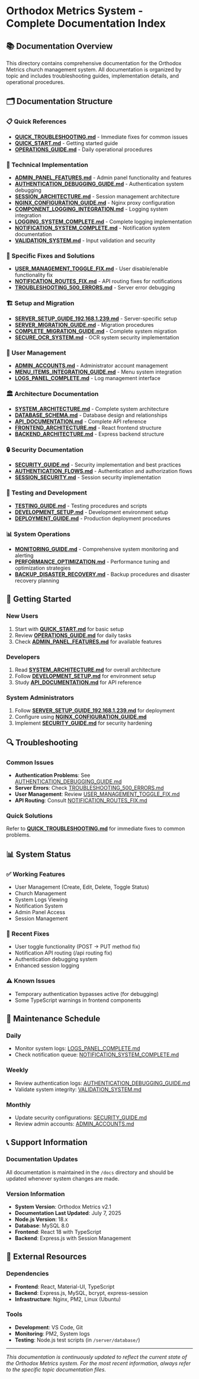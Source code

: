 # Orthodox Metrics System - Complete Documentation Index

## 📚 Documentation Overview

This directory contains comprehensive documentation for the Orthodox Metrics church management system. All documentation is organized by topic and includes troubleshooting guides, implementation details, and operational procedures.

## 🗂️ Documentation Structure

### 📋 Quick References
- **[QUICK_TROUBLESHOOTING.md](QUICK_TROUBLESHOOTING.md)** - Immediate fixes for common issues
- **[QUICK_START.md](QUICK_START.md)** - Getting started guide
- **[OPERATIONS_GUIDE.md](OPERATIONS_GUIDE.md)** - Daily operational procedures

### 🔧 Technical Implementation
- **[ADMIN_PANEL_FEATURES.md](ADMIN_PANEL_FEATURES.md)** - Admin panel functionality and features
- **[AUTHENTICATION_DEBUGGING_GUIDE.md](AUTHENTICATION_DEBUGGING_GUIDE.md)** - Authentication system debugging
- **[SESSION_ARCHITECTURE.md](SESSION_ARCHITECTURE.md)** - Session management architecture
- **[NGINX_CONFIGURATION_GUIDE.md](NGINX_CONFIGURATION_GUIDE.md)** - Nginx proxy configuration
- **[COMPONENT_LOGGING_INTEGRATION.md](COMPONENT_LOGGING_INTEGRATION.md)** - Logging system integration
- **[LOGGING_SYSTEM_COMPLETE.md](LOGGING_SYSTEM_COMPLETE.md)** - Complete logging implementation
- **[NOTIFICATION_SYSTEM_COMPLETE.md](NOTIFICATION_SYSTEM_COMPLETE.md)** - Notification system documentation
- **[VALIDATION_SYSTEM.md](VALIDATION_SYSTEM.md)** - Input validation and security

### 🔨 Specific Fixes and Solutions
- **[USER_MANAGEMENT_TOGGLE_FIX.md](USER_MANAGEMENT_TOGGLE_FIX.md)** - User disable/enable functionality fix
- **[NOTIFICATION_ROUTES_FIX.md](NOTIFICATION_ROUTES_FIX.md)** - API routing fixes for notifications
- **[TROUBLESHOOTING_500_ERRORS.md](TROUBLESHOOTING_500_ERRORS.md)** - Server error debugging

### 🏗️ Setup and Migration
- **[SERVER_SETUP_GUIDE_192.168.1.239.md](SERVER_SETUP_GUIDE_192.168.1.239.md)** - Server-specific setup
- **[SERVER_MIGRATION_GUIDE.md](SERVER_MIGRATION_GUIDE.md)** - Migration procedures
- **[COMPLETE_MIGRATION_GUIDE.md](COMPLETE_MIGRATION_GUIDE.md)** - Complete system migration
- **[SECURE_OCR_SYSTEM.md](SECURE_OCR_SYSTEM.md)** - OCR system security implementation

### 👥 User Management
- **[ADMIN_ACCOUNTS.md](ADMIN_ACCOUNTS.md)** - Administrator account management
- **[MENU_ITEMS_INTEGRATION_GUIDE.md](MENU_ITEMS_INTEGRATION_GUIDE.md)** - Menu system integration
- **[LOGS_PANEL_COMPLETE.md](LOGS_PANEL_COMPLETE.md)** - Log management interface

### 🏛️ Architecture Documentation
- **[SYSTEM_ARCHITECTURE.md](SYSTEM_ARCHITECTURE.md)** - Complete system architecture
- **[DATABASE_SCHEMA.md](DATABASE_SCHEMA.md)** - Database design and relationships
- **[API_DOCUMENTATION.md](API_DOCUMENTATION.md)** - Complete API reference
- **[FRONTEND_ARCHITECTURE.md](FRONTEND_ARCHITECTURE.md)** - React frontend structure
- **[BACKEND_ARCHITECTURE.md](BACKEND_ARCHITECTURE.md)** - Express backend structure

### 🔒 Security Documentation
- **[SECURITY_GUIDE.md](SECURITY_GUIDE.md)** - Security implementation and best practices
- **[AUTHENTICATION_FLOWS.md](AUTHENTICATION_FLOWS.md)** - Authentication and authorization flows
- **[SESSION_SECURITY.md](SESSION_SECURITY.md)** - Session security implementation

### 🧪 Testing and Development
- **[TESTING_GUIDE.md](TESTING_GUIDE.md)** - Testing procedures and scripts
- **[DEVELOPMENT_SETUP.md](DEVELOPMENT_SETUP.md)** - Development environment setup
- **[DEPLOYMENT_GUIDE.md](DEPLOYMENT_GUIDE.md)** - Production deployment procedures

### 📊 System Operations
- **[MONITORING_GUIDE.md](MONITORING_GUIDE.md)** - Comprehensive system monitoring and alerting
- **[PERFORMANCE_OPTIMIZATION.md](PERFORMANCE_OPTIMIZATION.md)** - Performance tuning and optimization strategies
- **[BACKUP_DISASTER_RECOVERY.md](BACKUP_DISASTER_RECOVERY.md)** - Backup procedures and disaster recovery planning

## 🚀 Getting Started

### New Users
1. Start with **[QUICK_START.md](QUICK_START.md)** for basic setup
2. Review **[OPERATIONS_GUIDE.md](OPERATIONS_GUIDE.md)** for daily tasks
3. Check **[ADMIN_PANEL_FEATURES.md](ADMIN_PANEL_FEATURES.md)** for available features

### Developers
1. Read **[SYSTEM_ARCHITECTURE.md](SYSTEM_ARCHITECTURE.md)** for overall architecture
2. Follow **[DEVELOPMENT_SETUP.md](DEVELOPMENT_SETUP.md)** for environment setup
3. Study **[API_DOCUMENTATION.md](API_DOCUMENTATION.md)** for API reference

### System Administrators
1. Follow **[SERVER_SETUP_GUIDE_192.168.1.239.md](SERVER_SETUP_GUIDE_192.168.1.239.md)** for deployment
2. Configure using **[NGINX_CONFIGURATION_GUIDE.md](NGINX_CONFIGURATION_GUIDE.md)**
3. Implement **[SECURITY_GUIDE.md](SECURITY_GUIDE.md)** for security hardening

## 🔍 Troubleshooting

### Common Issues
- **Authentication Problems**: See [AUTHENTICATION_DEBUGGING_GUIDE.md](AUTHENTICATION_DEBUGGING_GUIDE.md)
- **Server Errors**: Check [TROUBLESHOOTING_500_ERRORS.md](TROUBLESHOOTING_500_ERRORS.md)
- **User Management**: Review [USER_MANAGEMENT_TOGGLE_FIX.md](USER_MANAGEMENT_TOGGLE_FIX.md)
- **API Routing**: Consult [NOTIFICATION_ROUTES_FIX.md](NOTIFICATION_ROUTES_FIX.md)

### Quick Solutions
Refer to **[QUICK_TROUBLESHOOTING.md](QUICK_TROUBLESHOOTING.md)** for immediate fixes to common problems.

## 📊 System Status

### ✅ Working Features
- User Management (Create, Edit, Delete, Toggle Status)
- Church Management
- System Logs Viewing
- Notification System
- Admin Panel Access
- Session Management

### 🔧 Recent Fixes
- User toggle functionality (POST → PUT method fix)
- Notification API routing (/api routing fix)
- Authentication debugging system
- Enhanced session logging

### ⚠️ Known Issues
- Temporary authentication bypasses active (for debugging)
- Some TypeScript warnings in frontend components

## 🔄 Maintenance Schedule

### Daily
- Monitor system logs: [LOGS_PANEL_COMPLETE.md](LOGS_PANEL_COMPLETE.md)
- Check notification queue: [NOTIFICATION_SYSTEM_COMPLETE.md](NOTIFICATION_SYSTEM_COMPLETE.md)

### Weekly
- Review authentication logs: [AUTHENTICATION_DEBUGGING_GUIDE.md](AUTHENTICATION_DEBUGGING_GUIDE.md)
- Validate system integrity: [VALIDATION_SYSTEM.md](VALIDATION_SYSTEM.md)

### Monthly
- Update security configurations: [SECURITY_GUIDE.md](SECURITY_GUIDE.md)
- Review admin accounts: [ADMIN_ACCOUNTS.md](ADMIN_ACCOUNTS.md)

## 📞 Support Information

### Documentation Updates
All documentation is maintained in the `/docs` directory and should be updated whenever system changes are made.

### Version Information
- **System Version**: Orthodox Metrics v2.1
- **Documentation Last Updated**: July 7, 2025
- **Node.js Version**: 18.x
- **Database**: MySQL 8.0
- **Frontend**: React 18 with TypeScript
- **Backend**: Express.js with Session Management

## 🔗 External Resources

### Dependencies
- **Frontend**: React, Material-UI, TypeScript
- **Backend**: Express.js, MySQL, bcrypt, express-session
- **Infrastructure**: Nginx, PM2, Linux (Ubuntu)

### Tools
- **Development**: VS Code, Git
- **Monitoring**: PM2, System logs
- **Testing**: Node.js test scripts (in `/server/database/`)

---

*This documentation is continuously updated to reflect the current state of the Orthodox Metrics system. For the most recent information, always refer to the specific topic documentation files.*

